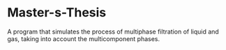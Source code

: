 # Master-s-Thesis
A program that simulates the process of multiphase filtration of liquid and gas, taking into account the multicomponent phases.

